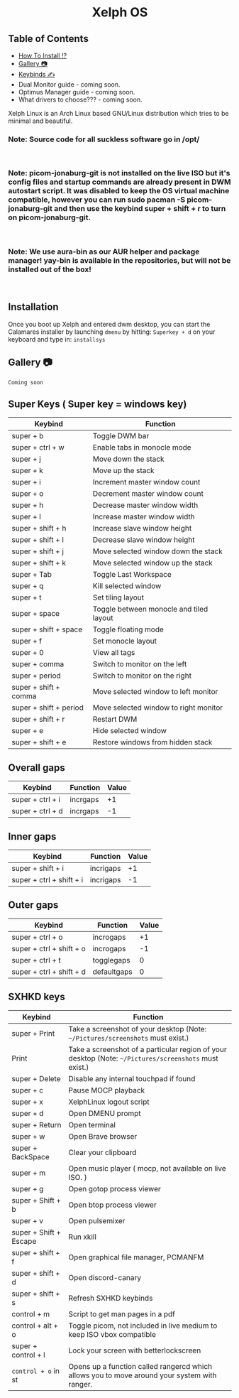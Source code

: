 <h1 align="center">Xelph OS</h1>

## Table of Contents
- [How To Install ⁉️](#install)
- [Gallery 📷](#gal)
- [Keybinds ✍️](#keybinds)
- Dual Monitor guide - coming soon.
- Optimus Manager guide - coming soon.
- What drivers to choose??? - coming soon.

Xelph Linux is an Arch Linux based GNU/Linux distribution which tries to be minimal and beautiful.
<h3>Note: Source code for all suckless software go in /opt/</h3>
<br>
<h3>Note: picom-jonaburg-git is not installed on the live ISO but it's config files and startup commands are already present in DWM autostart script.
It was disabled to keep the OS virtual machine compatible, however you can run sudo pacman -S picom-jonaburg-git and then use the keybind super + shift + r to turn on picom-jonaburg-git.</h3>
<br>
<h3>Note: We use aura-bin as our AUR helper and package manager! yay-bin is available in the repositories, but will not be installed out of the box!</h3>
<br>


<a id="install"></a>
## Installation
Once you boot up Xelph and entered dwm desktop, you can start the 
Calamares installer by launching `dmenu` by hitting: `Superkey + d` 
on your keyboard and type in: `installsys`

<a id="gal"></a>
## Gallery 📷
`Coming soon`

<a id="keybinds"></a>
## Super Keys ( Super key = windows key)                                     
Keybind               | Function         |
----------------- | ---------- |
 super + b          | Toggle DWM bar  |
 super + ctrl + w   | Enable tabs in monocle mode    |
 super + j          | Move down the stack |
 super + k          | Move up the stack |
 super + i          | Increment master window count |
 super + o          | Decrement master window count |
 super + h          | Decrease master window width   |
 super + l          | Increase master window width   |
 super + shift + h  | Increase slave window height   |
 super + shift + l  | Decrease slave window height   |
 super + shift + j  | Move selected window down the stack  |
 super + shift + k  | Move selected window up the stack  |
 super + Tab        | Toggle Last Workspace       |
 super + q               |  Kill selected window    |
 super + t               |  Set tiling layout     |
 super + space           |  Toggle between monocle and tiled layout     |
 super + shift + space   |  Toggle floating mode |
 super + f               |  Set monocle layout |
 super + 0               |  View all tags          |
 super + comma           |  Switch to monitor on the left      |
 super + period          |  Switch to monitor on the right      |
 super + shift + comma   |  Move selected window to left monitor        |
 super + shift + period  |  Move selected window to right monitor        |
 super + shift + r       |  Restart DWM          |
 super + e               |  Hide selected window       |
 super + shift + e       |  Restore windows from hidden stack    |
 
##  Overall gaps
Keybind             | Function         | Value
--------------- | ---------- | ------
 super + ctrl + i | incrgaps   |  +1 
 super + ctrl + d | incrgaps   |  -1 

## Inner gaps
Keybind                     | Function         | Value
----------------------- | ---------- | ------
 super + shift + i        | incrigaps  |   +1 
 super + ctrl + shift + i | incrigaps  |   -1 

## Outer gaps
Keybind                     | Function         | Value
----------------------- | ---------- | ------
 super + ctrl + o         | incrogaps  |   +1 
 super + ctrl + shift + o | incrogaps  |   -1 
 super + ctrl + t         | togglegaps |    0
 super + ctrl + shift + d | defaultgaps|    0


## SXHKD keys
Keybind                    | Function             |
---------------------- | -------------- |
 super + Print           |  Take a screenshot of your desktop (Note: `~/Pictures/screenshots` must exist.)   |
 Print					 |  Take a screenshot of a particular region of your desktop (Note: `~/Pictures/screenshots` must exist.)   |
 super + Delete          |  Disable any internal touchpad if found  |
 super + c               |  Pause MOCP playback  |
 super + x               |  XelphLinux logout script  |
 super + d			     |  Open DMENU prompt |
 super + Return			 |  Open terminal       |
 super + w				 |  Open Brave browser       |
 super + BackSpace		 |  Clear your clipboard       |
 super + m               |  Open music player ( mocp, not available on live ISO. )     |
 super + g               |  Open gotop process viewer     |
 super + Shift + b       |  Open btop process viewer     |
 super + v               |  Open pulsemixer     |
 super + Shift + Escape  |  Run xkill     |
 super + shift + f       |  Open graphical file manager, PCMANFM     |
 super + shift + d       |  Open discord-canary     |
 super + shift + s       |  Refresh SXHKD keybinds     |
 control + m			 |  Script to get man pages in a pdf     |
 control + alt + o	     |  Toggle picom, not included in live medium to keep ISO vbox compatible |
 super + control + l	 |  Lock your screen with betterlockscreen |
`control + o` in st		 |  Opens up a function called rangercd which allows you to move around your system with ranger. |
